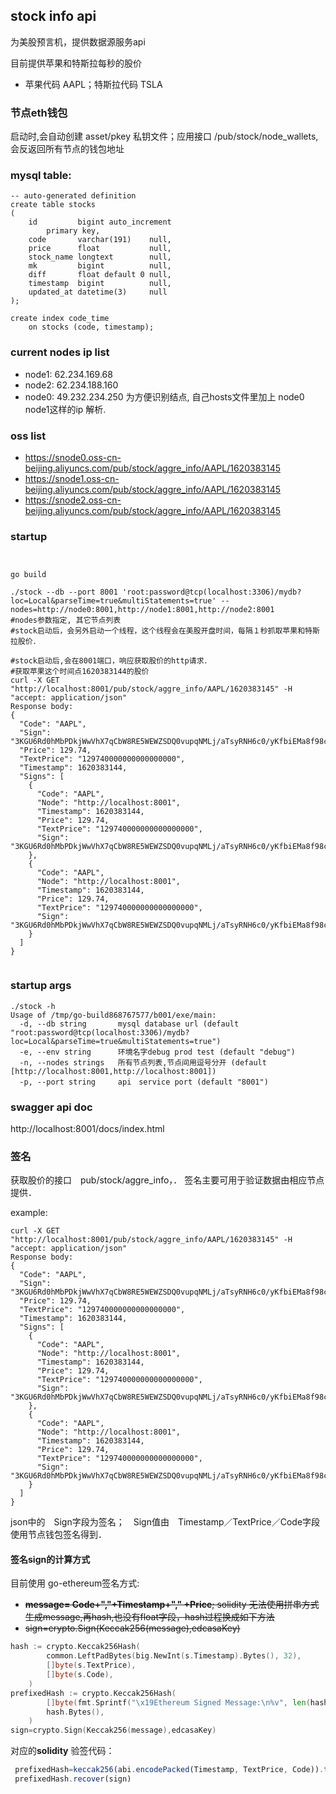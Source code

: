 
## stock info api
为美股预言机，提供数据源服务api

目前提供苹果和特斯拉每秒的股价
- 苹果代码 AAPL；特斯拉代码 TSLA

### 节点eth钱包
启动时,会自动创建 asset/pkey 私钥文件；应用接口 /pub/stock/node_wallets,会反返回所有节点的钱包地址

### mysql table:
```mysql
-- auto-generated definition
create table stocks
(
    id         bigint auto_increment
        primary key,
    code       varchar(191)    null,
    price      float           null,
    stock_name longtext        null,
    mk         bigint          null,
    diff       float default 0 null,
    timestamp  bigint          null,
    updated_at datetime(3)     null
);

create index code_time
    on stocks (code, timestamp);
```

### current nodes ip list 
- node1: 62.234.169.68
- node2: 62.234.188.160 
- node0: 49.232.234.250
为方便识别结点, 自己hosts文件里加上 node0 node1这样的ip 解析.
### oss list
- https://snode0.oss-cn-beijing.aliyuncs.com/pub/stock/aggre_info/AAPL/1620383145
- https://snode1.oss-cn-beijing.aliyuncs.com/pub/stock/aggre_info/AAPL/1620383145
- https://snode2.oss-cn-beijing.aliyuncs.com/pub/stock/aggre_info/AAPL/1620383145 

### startup 
```shell script


go build 

./stock --db --port 8001 'root:password@tcp(localhost:3306)/mydb?loc=Local&parseTime=true&multiStatements=true' --nodes=http://node0:8001,http://node1:8001,http://node2:8001
#nodes参数指定, 其它节点列表
#stock启动后，会另外启动一个线程，这个线程会在美股开盘时间，每隔１秒抓取苹果和特斯拉股价．

#stock启动后,会在8001端口，响应获取股价的http请求．
#获取苹果这个时间点1620383144的股价
curl -X GET "http://localhost:8001/pub/stock/aggre_info/AAPL/1620383145" -H "accept: application/json"
Response body:
{
  "Code": "AAPL",
  "Sign": "3KGU6Rd0hMbPDkjWwVhX7qCbW8RE5WEWZSDQ0vupqNMLj/aTsyRNH6c0/yKfbiEMa8f98cGkUK1vyrR6AQrlNQE=",
  "Price": 129.74,
  "TextPrice": "129740000000000000000",
  "Timestamp": 1620383144,
  "Signs": [
    {
      "Code": "AAPL",
      "Node": "http://localhost:8001",
      "Timestamp": 1620383144,
      "Price": 129.74,
      "TextPrice": "129740000000000000000",
      "Sign": "3KGU6Rd0hMbPDkjWwVhX7qCbW8RE5WEWZSDQ0vupqNMLj/aTsyRNH6c0/yKfbiEMa8f98cGkUK1vyrR6AQrlNQE="
    },
    {
      "Code": "AAPL",
      "Node": "http://localhost:8001",
      "Timestamp": 1620383144,
      "Price": 129.74,
      "TextPrice": "129740000000000000000",
      "Sign": "3KGU6Rd0hMbPDkjWwVhX7qCbW8RE5WEWZSDQ0vupqNMLj/aTsyRNH6c0/yKfbiEMa8f98cGkUK1vyrR6AQrlNQE="
    }
  ]
}


```
### startup args
```shell script
./stock -h
Usage of /tmp/go-build868767577/b001/exe/main:
  -d, --db string       mysql database url (default "root:password@tcp(localhost:3306)/mydb?loc=Local&parseTime=true&multiStatements=true")
  -e, --env string      环境名字debug prod test (default "debug")
  -n, --nodes strings   所有节点列表,节点间用逗号分开 (default [http://localhost:8001,http://localhost:8001])
  -p, --port string     api　service port (default "8001")

```

### swagger api doc
http://localhost:8001/docs/index.html


### 签名
获取股价的接口　pub/stock/aggre_info，．
签名主要可用于验证数据由相应节点提供．

example:
```shell script
curl -X GET "http://localhost:8001/pub/stock/aggre_info/AAPL/1620383145" -H "accept: application/json"
Response body:
{
  "Code": "AAPL",
  "Sign": "3KGU6Rd0hMbPDkjWwVhX7qCbW8RE5WEWZSDQ0vupqNMLj/aTsyRNH6c0/yKfbiEMa8f98cGkUK1vyrR6AQrlNQE=",
  "Price": 129.74,
  "TextPrice": "129740000000000000000",
  "Timestamp": 1620383144,
  "Signs": [
    {
      "Code": "AAPL",
      "Node": "http://localhost:8001",
      "Timestamp": 1620383144,
      "Price": 129.74,
      "TextPrice": "129740000000000000000",
      "Sign": "3KGU6Rd0hMbPDkjWwVhX7qCbW8RE5WEWZSDQ0vupqNMLj/aTsyRNH6c0/yKfbiEMa8f98cGkUK1vyrR6AQrlNQE="
    },
    {
      "Code": "AAPL",
      "Node": "http://localhost:8001",
      "Timestamp": 1620383144,
      "Price": 129.74,
      "TextPrice": "129740000000000000000",
      "Sign": "3KGU6Rd0hMbPDkjWwVhX7qCbW8RE5WEWZSDQ0vupqNMLj/aTsyRNH6c0/yKfbiEMa8f98cGkUK1vyrR6AQrlNQE="
    }
  ]
}
```
json中的　Sign字段为签名；　Sign值由　Timestamp／TextPrice／Code字段使用节点钱包签名得到．


#### 签名sign的计算方式
目前使用 go-ethereum签名方式:

- ~~**message= Code+","+Timestamp+"," +Price**; solidity 无法使用拼串方式生成message,再hash,也没有float字段，hash过程换成如下方法~~
- ~~sign=crypto.Sign(Keccak256(message),edcasaKey)~~

```go
hash := crypto.Keccak256Hash(
		common.LeftPadBytes(big.NewInt(s.Timestamp).Bytes(), 32),
		[]byte(s.TextPrice),
		[]byte(s.Code),
	)
prefixedHash := crypto.Keccak256Hash(
        []byte(fmt.Sprintf("\x19Ethereum Signed Message:\n%v", len(hash))),
        hash.Bytes(),
    )
sign=crypto.Sign(Keccak256(message),edcasaKey)
```

对应的**solidity** 验签代码：
```js
 prefixedHash=keccak256(abi.encodePacked(Timestamp, TextPrice, Code)).toEthSignedMessageHash()
 prefixedHash.recover(sign)
```

 



